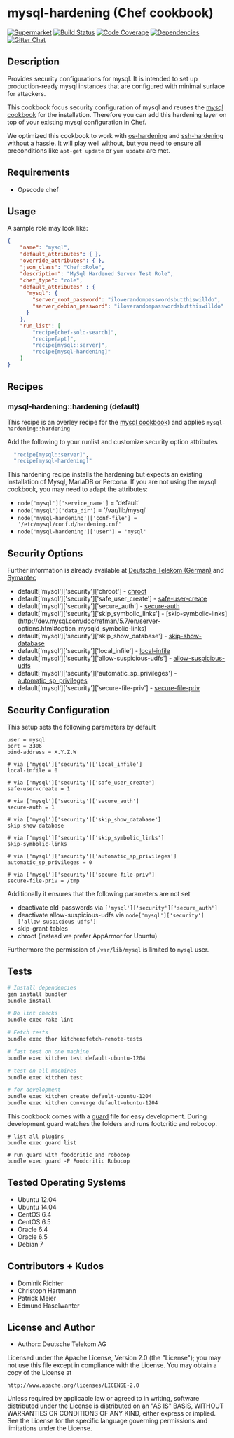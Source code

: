 # mysql-hardening (Chef cookbook)

[![Supermarket](http://img.shields.io/cookbook/v/mysql-hardening.svg)][1]
[![Build Status](http://img.shields.io/travis/hardening-io/chef-mysql-hardening.svg)][2]
[![Code Coverage](http://img.shields.io/coveralls/hardening-io/chef-mysql-hardening.svg)][3]
[![Dependencies](http://img.shields.io/gemnasium/hardening-io/chef-mysql-hardening.svg)][4]
[![Gitter Chat](https://badges.gitter.im/Join%20Chat.svg)][5]

## Description

Provides security configurations for mysql. It is intended to set up production-ready mysql instances that are configured with minimal surface for attackers.

This cookbook focus security configuration of mysql and reuses the [mysql cookbook](https://github.com/opscode-cookbooks/mysql) for the installation. Therefore you can add this hardening layer on top of your existing mysql configuration in Chef.

We optimized this cookbook to work with [os-hardening](https://github.com/TelekomLabs/chef-os-hardening) and [ssh-hardening](https://github.com/TelekomLabs/chef-ssh-hardening) without a hassle. It will play well without, but you need to ensure all preconditions like `apt-get update` or `yum update` are met.

## Requirements

* Opscode chef

## Usage

A sample role may look like:

```json
{
    "name": "mysql",
    "default_attributes": { },
    "override_attributes": { },
    "json_class": "Chef::Role",
    "description": "MySql Hardened Server Test Role",
    "chef_type": "role",
    "default_attributes" : {
      "mysql": {
        "server_root_password": "iloverandompasswordsbutthiswilldo",
        "server_debian_password": "iloverandompasswordsbutthiswilldo"
      }
    },
    "run_list": [
        "recipe[chef-solo-search]",
        "recipe[apt]",
        "recipe[mysql::server]",
        "recipe[mysql-hardening]"
    ]
}
```

## Recipes

### mysql-hardening::hardening (default)

This recipe is an overley recipe for the [mysql cookbook](https://github.com/opscode-cookbooks/mysql)) and applies `mysql-hardening::hardening`

Add the following to your runlist and customize security option attributes

```bash
  "recipe[mysql::server]",
  "recipe[mysql-hardening]"
```

This hardening recipe installs the hardening but expects an existing installation of Mysql, MariaDB or Percona. If you are not using the mysql cookbook, you may need to adapt the attributes:

- `node['mysql']['service_name']` = 'default'
- `node['mysql']['data_dir']` = '/var/lib/mysql'
- `node['mysql-hardening']['conf-file'] = '/etc/mysql/conf.d/hardening.cnf'` 
- `node['mysql-hardening']['user'] = 'mysql'`

## Security Options

Further information is already available at [Deutsche Telekom (German)](http://www.telekom.com/static/-/155996/7/technische-sicherheitsanforderungen-si) and [Symantec](http://www.symantec.com/connect/articles/securing-mysql-step-step) 

 * default['mysql']['security']['chroot'] - [chroot](http://dev.mysql.com/doc/refman/5.7/en/server-options.html#option_mysqld_chroot)
 * default['mysql']['security']['safe_user_create'] - [safe-user-create](http://dev.mysql.com/doc/refman/5.7/en/server-options.html#option_mysqld_safe-user-create)
 * default['mysql']['security']['secure_auth'] - [secure-auth](http://dev.mysql.com/doc/refman/5.7/en/server-options.html#option_mysqld_secure-auth)
 * default['mysql']['security']['skip_symbolic_links'] - [skip-symbolic-links](http://dev.mysql.com/doc/refman/5.7/en/server-
    options.html#option_mysqld_symbolic-links)
 * default['mysql']['security']['skip_show_database'] - [skip-show-database](http://dev.mysql.com/doc/refman/5.7/en/server-options.html#option_mysqld_skip-show-database)
 * default['mysql']['security']['local_infile'] - [local-infile](http://dev.mysql.com/doc/refman/5.7/en/server-system-variables.html#sysvar_local_infile)
 * default['mysql']['security']['allow-suspicious-udfs'] - [allow-suspicious-udfs](https://dev.mysql.com/doc/refman/5.7/en/server-options.html#option_mysqld_allow-suspicious-udfs)
 * default['mysql']['security']['automatic_sp_privileges'] - [automatic_sp_privileges](https://dev.mysql.com/doc/refman/5.7/en/server-system-variables.html#sysvar_automatic_sp_privileges)
 * default['mysql']['security']['secure-file-priv'] - [secure-file-priv](https://dev.mysql.com/doc/refman/5.7/en/server-options.html#option_mysqld_secure-file-priv)

## Security Configuration

This setup sets the following parameters by default

    user = mysql
    port = 3306
    bind-address = X.Y.Z.W

    # via ['mysql']['security']['local_infile']
    local-infile = 0

    # via ['mysql']['security']['safe_user_create']
    safe-user-create = 1

    # via ['mysql']['security']['secure_auth']
    secure-auth = 1

    # via ['mysql']['security']['skip_show_database']
    skip-show-database

    # via ['mysql']['security']['skip_symbolic_links']
    skip-symbolic-links

    # via ['mysql']['security']['automatic_sp_privileges']
    automatic_sp_privileges = 0

    # via ['mysql']['security']['secure-file-priv']
    secure-file-priv = /tmp


Additionally it ensures that the following parameters are not set

 * deactivate old-passwords via `['mysql']['security']['secure_auth']`
 * deactivate allow-suspicious-udfs via `node['mysql']['security']['allow-suspicious-udfs']`
 * skip-grant-tables
 * chroot (instead we prefer AppArmor for Ubuntu)

Furthermore the permission of `/var/lib/mysql` is limited to `mysql` user.

## Tests

```bash
# Install dependencies
gem install bundler
bundle install

# Do lint checks
bundle exec rake lint

# Fetch tests
bundle exec thor kitchen:fetch-remote-tests

# fast test on one machine
bundle exec kitchen test default-ubuntu-1204

# test on all machines
bundle exec kitchen test

# for development
bundle exec kitchen create default-ubuntu-1204
bundle exec kitchen converge default-ubuntu-1204
```

This cookbook comes with a [guard](https://github.com/guard/guard) file for easy development. During development guard watches the folders and runs footcritic and robocop.

```
# list all plugins
bundle exec guard list

# run guard with foodcritic and robocop
bundle exec guard -P Foodcritic Rubocop
```

## Tested Operating Systems

* Ubuntu 12.04
* Ubuntu 14.04
* CentOS 6.4
* CentOS 6.5
* Oracle 6.4
* Oracle 6.5
* Debian 7

## Contributors + Kudos

* Dominik Richter
* Christoph Hartmann
* Patrick Meier
* Edmund Haselwanter

## License and Author

* Author:: Deutsche Telekom AG

Licensed under the Apache License, Version 2.0 (the "License");
you may not use this file except in compliance with the License.
You may obtain a copy of the License at

    http://www.apache.org/licenses/LICENSE-2.0

Unless required by applicable law or agreed to in writing, software
distributed under the License is distributed on an "AS IS" BASIS,
WITHOUT WARRANTIES OR CONDITIONS OF ANY KIND, either express or implied.
See the License for the specific language governing permissions and
limitations under the License.

[1]: https://supermarket.getchef.com/cookbooks/mysql-hardening
[2]: http://travis-ci.org/hardening-io/chef-mysql-hardening
[3]: https://coveralls.io/r/hardening-io/chef-mysql-hardening
[4]: https://gemnasium.com/hardening-io/chef-mysql-hardening
[5]: https://gitter.im/hardening-io/general
